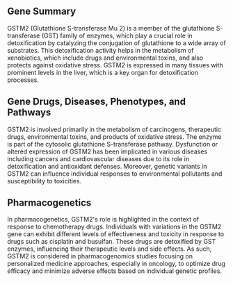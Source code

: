 ## Gene Summary
GSTM2 (Glutathione S-transferase Mu 2) is a member of the glutathione S-transferase (GST) family of enzymes, which play a crucial role in detoxification by catalyzing the conjugation of glutathione to a wide array of substrates. This detoxification activity helps in the metabolism of xenobiotics, which include drugs and environmental toxins, and also protects against oxidative stress. GSTM2 is expressed in many tissues with prominent levels in the liver, which is a key organ for detoxification processes.

## Gene Drugs, Diseases, Phenotypes, and Pathways
GSTM2 is involved primarily in the metabolism of carcinogens, therapeutic drugs, environmental toxins, and products of oxidative stress. The enzyme is part of the cytosolic glutathione S-transferase pathway. Dysfunction or altered expression of GSTM2 has been implicated in various diseases including cancers and cardiovascular diseases due to its role in detoxification and antioxidant defenses. Moreover, genetic variants in GSTM2 can influence individual responses to environmental pollutants and susceptibility to toxicities.

## Pharmacogenetics
In pharmacogenetics, GSTM2's role is highlighted in the context of response to chemotherapy drugs. Individuals with variations in the GSTM2 gene can exhibit different levels of effectiveness and toxicity in response to drugs such as cisplatin and busulfan. These drugs are detoxified by GST enzymes, influencing their therapeutic levels and side effects. As such, GSTM2 is considered in pharmacogenomics studies focusing on personalized medicine approaches, especially in oncology, to optimize drug efficacy and minimize adverse effects based on individual genetic profiles.
